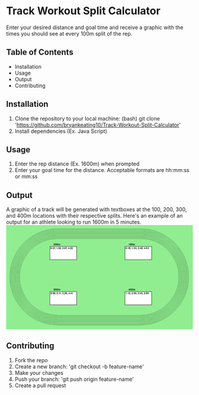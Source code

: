 # Track Workout Split Calculator
Enter your desired distance and goal time and receive a graphic with the times you should see at every 100m split of the rep.
## Table of Contents
- Installation
- Usage
- Output
- Contributing
## Installation
1. Clone the repository to your local machine:
   (bash)
   git clone 'https://github.com/bryankeating10/Track-Workout-Split-Calculator'
2. Install dependencies (Ex. Java Script)
## Usage
1. Enter the rep distance (Ex. 1600m) when prompted
2. Enter your goal time for the distance. Acceptable formats are hh:mm:ss or mm:ss
## Output
A graphic of a track will be generated with textboxes at the 100, 200, 300, and 400m locations with their respective splits. Here's an example of an output for an athlete looking to run 1600m in 5 minutes.
![Track Graphic](example-output.png)
## Contributing
1. Fork the repo
2. Create a new branch: 'git checkout -b feature-name'
3. Make your changes
4. Push your branch: 'git push origin feature-name'
5. Create a pull request
